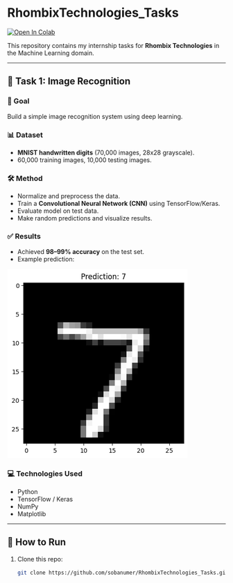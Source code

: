 # RhombixTechnologies_Tasks

[![Open In Colab](https://colab.research.google.com/assets/colab-badge.svg)](https://colab.research.google.com/github/sobanumer/RhombixTechnologies_Tasks/blob/main/Image_Recognition.ipynb)


This repository contains my internship tasks for **Rhombix Technologies** in the Machine Learning domain.

---

## 📌 Task 1: Image Recognition

### 🎯 Goal  
Build a simple image recognition system using deep learning.

### 📊 Dataset  
- **MNIST handwritten digits** (70,000 images, 28x28 grayscale).  
- 60,000 training images, 10,000 testing images.  

### 🛠 Method  
- Normalize and preprocess the data.  
- Train a **Convolutional Neural Network (CNN)** using TensorFlow/Keras.  
- Evaluate model on test data.  
- Make random predictions and visualize results.  

### ✅ Results  
- Achieved **98–99% accuracy** on the test set.  
- Example prediction:  

![Sample Prediction](testing.png)

### 💻 Technologies Used  
- Python  
- TensorFlow / Keras  
- NumPy  
- Matplotlib  

---

## 🚀 How to Run
1. Clone this repo:  
   ```bash
   git clone https://github.com/sobanumer/RhombixTechnologies_Tasks.git
